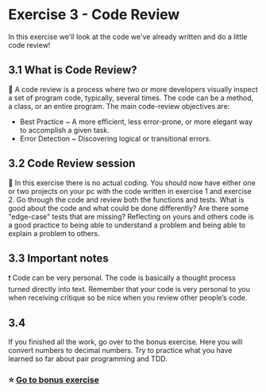 # Exercise 3 - Code Review

In this exercise we'll look at the code we've already written and do a little code review!

## 3.1 What is Code Review?

:book: A code review is a process where two or more developers visually inspect a set of program code, typically, several times. The code can be a method, a class, or an entire program. The main code-review objectives are:

* Best Practice ~ A more efficient, less error-prone, or more elegant way to accomplish a given task.<br/>
* Error Detection ~ Discovering logical or transitional errors.

## 3.2 Code Review session

:book: In this exercise there is no actual coding. You should now have either one or two projects on your pc with the code written in exercise 1 and exercise 2. Go through the code and review both the functions and tests. What is good about the code and what could be done differently? Are there some "edge-case" tests that are missing? Reflecting on yours and others code is a good practice to being able to understand a problem and being able to explain a problem to others.

## 3.3 Important notes

:exclamation: Code can be very personal. The code is basically a thought process turned directly into text. Remember that your code is very personal to you when receiving critique so be nice when you review other people’s code.

## 3.4

If you finished all the work, go over to the bonus exercise. Here you will convert numbers to decimal numbers. Try to practice what you have learned so far about pair programming and TDD.

### :star: [Go to bonus exercise](../exercise-4/README.md)